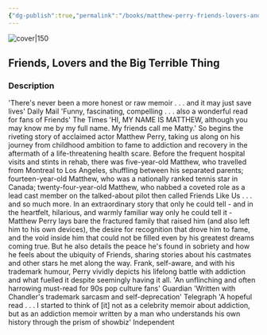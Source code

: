 ```yaml
---
{"dg-publish":true,"permalink":"/books/matthew-perry-friends-lovers-and-the-big-terrible-thing/","title":"\"Friends, Lovers and the Big Terrible Thing\"","tags":["non-fiction","autobiography"]}
---
```




![cover|150](http://books.google.com/books/content?id=gmlVEAAAQBAJ&printsec=frontcover&img=1&zoom=1&edge=curl&source=gbs_api)

## Friends, Lovers and the Big Terrible Thing

### Description

'There's never been a more honest or raw memoir . . . and it may just save lives' Daily Mail 'Funny, fascinating, compelling . . . also a wonderful read for fans of Friends' The Times 'HI, MY NAME IS MATTHEW, although you may know me by my full name. My friends call me Matty.' So begins the riveting story of acclaimed actor Matthew Perry, taking us along on his journey from childhood ambition to fame to addiction and recovery in the aftermath of a life-threatening health scare. Before the frequent hospital visits and stints in rehab, there was five-year-old Matthew, who travelled from Montreal to Los Angeles, shuffling between his separated parents; fourteen-year-old Matthew, who was a nationally ranked tennis star in Canada; twenty-four-year-old Matthew, who nabbed a coveted role as a lead cast member on the talked-about pilot then called Friends Like Us . . . and so much more. In an extraordinary story that only he could tell - and in the heartfelt, hilarious, and warmly familiar way only he could tell it - Matthew Perry lays bare the fractured family that raised him (and also left him to his own devices), the desire for recognition that drove him to fame, and the void inside him that could not be filled even by his greatest dreams coming true. But he also details the peace he's found in sobriety and how he feels about the ubiquity of Friends, sharing stories about his castmates and other stars he met along the way. Frank, self-aware, and with his trademark humour, Perry vividly depicts his lifelong battle with addiction and what fuelled it despite seemingly having it all. 'An unflinching and often harrowing must-read for 90s pop culture fans' Guardian 'Written with Chandler's trademark sarcasm and self-deprecation' Telegraph 'A hopeful read . . . I started to think of [it] not as a celebrity memoir about addiction, but as an addiction memoir written by a man who understands his own history through the prism of showbiz' Independent
```